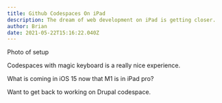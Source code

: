 ```yaml
---
title: Github Codespaces On iPad
description: The dream of web development on iPad is getting closer.
author: Brian
date: 2021-05-22T15:16:22.040Z
---
```

Photo of setup

Codespaces with magic keyboard is a really nice experience.

What is coming in iOS 15 now that M1 is in iPad pro?

Want to get back to working on Drupal codespace.